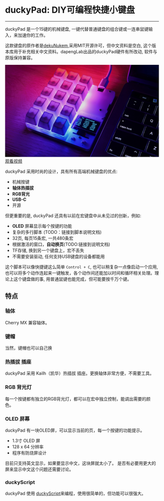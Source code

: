 # duckyPad: DIY可编程快捷小键盘



----
duckyPad 是一个15键的机械键盘, 一键代替普通键盘的组合键或一连串鼠键输入，来加速你的工作。

这款键盘的原作者是[dekuNukem](https://github.com/dekuNukem/duckyPad),采用MIT开源许可，但中文资料是空白, 这个版本库用于补充相关中文资料。dapengLab出品的duckyPad硬件有所改动, 软件与原版保持兼容。

![title](resources/title.jpg)
[观看视频](https://www.bilibili.com/video/BV1oT411c7eF/?vd_source=b0f1056506f178721b3a08c4c4aa597e)

duckyPad 采用时尚的设计，具有所有高端机械键盘的优点:

* 机械按键
* **轴体热插拔**
* **RGB背光**
* **USB-C**
* 开源

但更重要的是, duckyPad 还具有以前在宏键盘中从未见过的创新，例如:

* **OLED** 屏幕显示每个按键的功能
* 复杂的多行脚本 (TODO：链接到脚本说明文档)
* 32页, 每页15条宏, 一共480条宏
* 根据激活的窗口，**自动换页**(TODO:链接到说明文档)
* TF存储, 换到另一个键盘上，宏不丢失
* 不需要安装驱动, 任何支持USB键盘的设备都能用

这个脚本可以像快捷键这么简单 `Control + C`, 也可以稍复杂一点像启动一个应用, 也可以将多个动作连起来一键触发，各个动作间还能加以时间和循环相关处理。理论上这个键盘做的事, 用普通鼠键也能完成，但可能要按千万个键。

## 特点

### 轴体

Cherry MX 兼容轴体。

### 键帽

当然，键帽也可以自己换

### 热插拔 插座

duckyPad 采用 Kailh（凯华）热插拔 插座。更换轴体非常方便，不需要工具。

### RGB 背光灯

每一个按键都有独立的RGB背光灯，都可以在宏中独立控制，能调出需要的颜色。

### OLED 屏幕

duckyPad 有一块OLED屏，可以显示当前的页，每一个按键的功能提示。

* 1.3寸 OLED 屏
* 128 x 64 分辨率
* 程序有防烧屏设计

目前只支持英文显示，如果要显示中文，这块屏就太小了。
是否有必要用更大的屏来显示中文这个问题还需要讨论。

### duckyScript

duckyPad 使用 [duckyScript](duckyscript_info.md)来编程，使用很简单的，但功能可以很强大。



